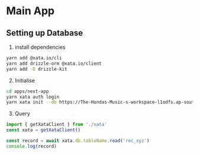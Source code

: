 # Main App

## Setting up Database

1. install dependencies

```bash
yarn add @xata.io/cli
yarn add drizzle-orm @xata.io/client
yarn add -D drizzle-kit
```

2. Initialise

```bash
cd apps/next-app
yarn xata auth login
yarn xata init --db https://The-Hondas-Music-s-workspace-l1odfs.ap-southeast-2.xata.sh/db/language-masters:main
```

3. Query

```js
import { getXataClient } from './xata'
const xata = getXataClient()

const record = await xata.db.tableName.read('rec_xyz')
console.log(record)
```

